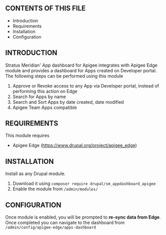 
CONTENTS OF THIS FILE
---------------------

-   Introduction
-   Requirements
-   Installation
-   Configuration

INTRODUCTION
------------

Stratus Meridian' App dashboard for Apigee integrates with Apigee Edge module 
and provides a dashboard for Apps created on Developer portal. 
The following steps can be performed using this module

1. Approve or Revoke access to any App via Developer portal, 
instead of performing this action on Edge
2. Search for Apps by name
3. Search and Sort Apps by date created, date modified
4. Apigee Team Apps compatible

REQUIREMENTS
------------

This module requires
- Apigee Edge (https://www.drupal.org/project/apigee_edge)

INSTALLATION
----------------

Install as any Drupal module.
1. Download it using `composer require drupal/sm_appdashboard_apigee`
2. Enable the module from `/admin/modules/`

CONFIGURATION
-----------------
Once module is enabled, you will be prompted to **re-sync data from Edge**. 
Once completed you can navigate to the dashboard from `/admin/config/apigee-edge/apps-dashboard`
